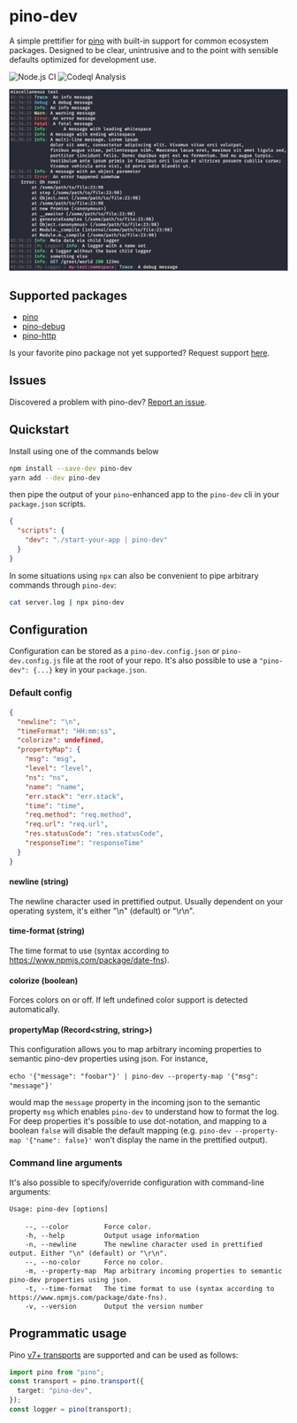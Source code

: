 # pino-dev

A simple prettifier for [pino](https://github.com/pinojs/pino) with built-in support for common ecosystem packages. Designed to be clear, unintrusive and to the point with sensible defaults optimized for development use.

![Node.js CI](https://github.com/dnjstrom/pino-dev/actions/workflows/node.js.yml/badge.svg)
![Codeql Analysis](https://github.com/dnjstrom/pino-dev/actions/workflows/codeql-analysis.yml/badge.svg)

![Screenshot](https://github.com/dnjstrom/pino-dev/blob/main/screenshot.png?raw=true)

## Supported packages

- [pino](https://github.com/pinojs/pino)
- [pino-debug](https://github.com/pinojs/pino-debug)
- [pino-http](https://github.com/pinojs/pino-http)

Is your favorite pino package not yet supported? Request support [here](https://github.com/dnjstrom/pino-dev/issues/new).

## Issues

Discovered a problem with pino-dev? [Report an issue](https://github.com/dnjstrom/pino-dev/issues/new).

## Quickstart

Install using one of the commands below

```bash
npm install --save-dev pino-dev
yarn add --dev pino-dev
```

then pipe the output of your `pino`-enhanced app to the `pino-dev` cli in your `package.json` scripts.

```json
{
  "scripts": {
    "dev": "./start-your-app | pino-dev"
  }
}
```

In some situations using `npx` can also be convenient to pipe arbitrary commands through `pino-dev`:

```bash
cat server.log | npx pino-dev
```

## Configuration

Configuration can be stored as a `pino-dev.config.json` or `pino-dev.config.js` file at the root of your repo. It's also possible to use a `"pino-dev": {...}` key in your `package.json`.

### Default config

```json
{
  "newline": "\n",
  "timeFormat": "HH:mm:ss",
  "colorize": undefined,
  "propertyMap": {
    "msg": "msg",
    "level": "level",
    "ns": "ns",
    "name": "name",
    "err.stack": "err.stack",
    "time": "time",
    "req.method": "req.method",
    "req.url": "req.url",
    "res.statusCode": "res.statusCode",
    "responseTime": "responseTime"
  }
}
```

#### newline (string)

The newline character used in prettified output. Usually dependent on your operating system, it's either "\n" (default) or "\r\n".

#### time-format (string)

The time format to use (syntax according to https://www.npmjs.com/package/date-fns).

#### colorize (boolean)

Forces colors on or off. If left undefined color support is detected automatically.

#### propertyMap (Record<string, string>)

This configuration allows you to map arbitrary incoming properties to semantic pino-dev properties using json. For instance,

`echo '{"message": "foobar"}' | pino-dev --property-map '{"msg": "message"}'`

would map the `message` property in the incoming json to the semantic property `msg` which enables `pino-dev` to understand how to format the log. For deep properties it's possible to use dot-notation, and mapping to a boolean `false` will disable the default mapping (e.g. `pino-dev --property-map '{"name": false}'` won't display the name in the prettified output).

### Command line arguments

It's also possible to specify/override configuration with command-line arguments:

```
Usage: pino-dev [options]

    --, --color         Force color.
    -h, --help          Output usage information
    -n, --newline       The newline character used in prettified output. Either "\n" (default) or "\r\n".
    --, --no-color      Force no color.
    -m, --property-map  Map arbitrary incoming properties to semantic pino-dev properties using json.
    -t, --time-format   The time format to use (syntax according to https://www.npmjs.com/package/date-fns).
    -v, --version       Output the version number
```

## Programmatic usage

Pino [v7+ transports](https://getpino.io/#/docs/transports) are supported and can be used as follows:

```ts
import pino from "pino";
const transport = pino.transport({
  target: "pino-dev",
});
const logger = pino(transport);
```
